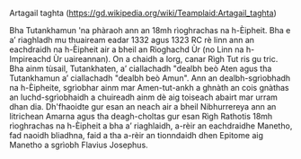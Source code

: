 Artagail taghta (https://gd.wikipedia.org/wiki/Teamplaid:Artagail_taghta)

Bha Tutankhamun 'na phàraoh ann an 18mh rìoghrachas na h-Èipheit. Bha e a’ riaghladh mu thuaiream eadar 1332 agus 1323 RC rè linn ann an eachdraidh na h-Èipheit air a bheil an Rìoghachd Ùr (no Linn na h-Impireachd Ùr uaireannan). On a chaidh a lorg, canar Rìgh Tut ris gu tric. Bha ainm tùsail, Tutankhaten, a’ ciallachadh "dealbh beò Aten agus tha Tutankhamun a’ ciallachadh "dealbh beò Amun". Ann an dealbh-sgrìobhadh na h-Èipheite, sgrìobhar ainm mar Amen-tut-ankh a ghnàth an cois gnàthas an luchd-sgrìobhaidh a chuireadh ainm dè aig toiseach abairt mar urram dhan dia. Dh'fhaoidte gur esan an neach air a bheil Nibhurrereya ann an litrichean Amarna agus tha deagh-choltas gur esan Rìgh Rathotis 18mh rìoghrachas na h-Èipheit a bha a’ riaghlaidh, a-rèir an eachdraidhe Manetho, fad naoidh bliadhna, faid a tha a-rèir an tionndaidh dhen Epitome aig Manetho a sgrìobh Flavius Josephus. 